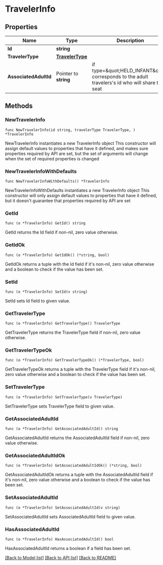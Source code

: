 # TravelerInfo

## Properties

Name | Type | Description | Notes
------------ | ------------- | ------------- | -------------
**Id** | **string** |  | 
**TravelerType** | [**TravelerType**](TravelerType.md) |  | 
**AssociatedAdultId** | Pointer to **string** | if type&#x3D;\&quot;HELD_INFANT\&quot;, corresponds to the adult travelers&#39;s id who will share the seat | [optional] 

## Methods

### NewTravelerInfo

`func NewTravelerInfo(id string, travelerType TravelerType, ) *TravelerInfo`

NewTravelerInfo instantiates a new TravelerInfo object
This constructor will assign default values to properties that have it defined,
and makes sure properties required by API are set, but the set of arguments
will change when the set of required properties is changed

### NewTravelerInfoWithDefaults

`func NewTravelerInfoWithDefaults() *TravelerInfo`

NewTravelerInfoWithDefaults instantiates a new TravelerInfo object
This constructor will only assign default values to properties that have it defined,
but it doesn't guarantee that properties required by API are set

### GetId

`func (o *TravelerInfo) GetId() string`

GetId returns the Id field if non-nil, zero value otherwise.

### GetIdOk

`func (o *TravelerInfo) GetIdOk() (*string, bool)`

GetIdOk returns a tuple with the Id field if it's non-nil, zero value otherwise
and a boolean to check if the value has been set.

### SetId

`func (o *TravelerInfo) SetId(v string)`

SetId sets Id field to given value.


### GetTravelerType

`func (o *TravelerInfo) GetTravelerType() TravelerType`

GetTravelerType returns the TravelerType field if non-nil, zero value otherwise.

### GetTravelerTypeOk

`func (o *TravelerInfo) GetTravelerTypeOk() (*TravelerType, bool)`

GetTravelerTypeOk returns a tuple with the TravelerType field if it's non-nil, zero value otherwise
and a boolean to check if the value has been set.

### SetTravelerType

`func (o *TravelerInfo) SetTravelerType(v TravelerType)`

SetTravelerType sets TravelerType field to given value.


### GetAssociatedAdultId

`func (o *TravelerInfo) GetAssociatedAdultId() string`

GetAssociatedAdultId returns the AssociatedAdultId field if non-nil, zero value otherwise.

### GetAssociatedAdultIdOk

`func (o *TravelerInfo) GetAssociatedAdultIdOk() (*string, bool)`

GetAssociatedAdultIdOk returns a tuple with the AssociatedAdultId field if it's non-nil, zero value otherwise
and a boolean to check if the value has been set.

### SetAssociatedAdultId

`func (o *TravelerInfo) SetAssociatedAdultId(v string)`

SetAssociatedAdultId sets AssociatedAdultId field to given value.

### HasAssociatedAdultId

`func (o *TravelerInfo) HasAssociatedAdultId() bool`

HasAssociatedAdultId returns a boolean if a field has been set.


[[Back to Model list]](../README.md#documentation-for-models) [[Back to API list]](../README.md#documentation-for-api-endpoints) [[Back to README]](../README.md)


